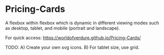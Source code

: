 # Pricing-Cards
A flexbox within flexbox which is dynamic in different viewing modes such as desktop, tablet, and mobile (portrait and landscape).

For quick access:
https://worldofverdure.github.io/Pricing-Cards/

 TODO: 
A) Create your own svg icons.
B) For tablet size, use grid.
